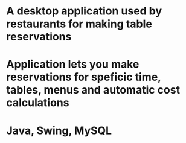 # A desktop application used by restaurants for making table reservations
# Application lets you make reservations for speficic time, tables, menus and automatic cost calculations
# Java, Swing, MySQL
